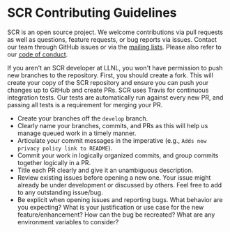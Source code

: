 # SCR Contributing Guidelines

SCR is an open source project. We welcome contributions via pull requests as well as questions, feature requests, or bug reports via issues. Contact our team through GitHub issues or via the [mailing lists](https://computing.llnl.gov/projects/scalable-checkpoint-restart-for-mpi/contact). Please also refer to our [code of conduct](CODE_OF_CONDUCT.md).

If you aren't an SCR developer at LLNL, you won't have permission to push new branches to the repository. First, you should create a fork. This will create your copy of the SCR repository and ensure you can push your changes up to GitHub and create PRs. SCR uses Travis for continuous integration tests. Our tests are automatically run against every new PR, and passing all tests is a requirement for merging your PR.

* Create your branches off the `develop` branch.
* Clearly name your branches, commits, and PRs as this will help us manage queued work in a timely manner.
* Articulate your commit messages in the imperative (e.g., `Adds new privacy policy link to README`).
* Commit your work in logically organized commits, and group commits together logically in a PR.
* Title each PR clearly and give it an unambiguous description.
* Review existing issues before opening a new one. Your issue might already be under development or discussed by others. Feel free to add to any outstanding issue/bug.
* Be explicit when opening issues and reporting bugs. What behavior are you expecting? What is your justification or use case for the new feature/enhancement? How can the bug be recreated? What are any environment variables to consider?
